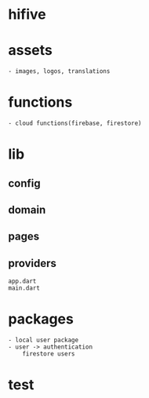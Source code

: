 # hifive

# assets 
    - images, logos, translations

# functions
    - cloud functions(firebase, firestore)

# lib
## config
## domain
## pages
## providers
    app.dart
    main.dart

# packages
    - local user package
    - user -> authentication
        firestore users

# test
